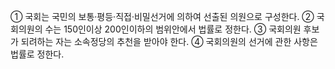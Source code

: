 ① 국회는 국민의 보통·평등·직접·비밀선거에 의하여 선출된 의원으로 구성한다.
② 국회의원의 수는 150인이상 200인이하의 범위안에서 법률로 정한다.
③ 국회의원 후보가 되려하는 자는 소속정당의 추천을 받아야 한다.
④ 국회의원의 선거에 관한 사항은 법률로 정한다.
